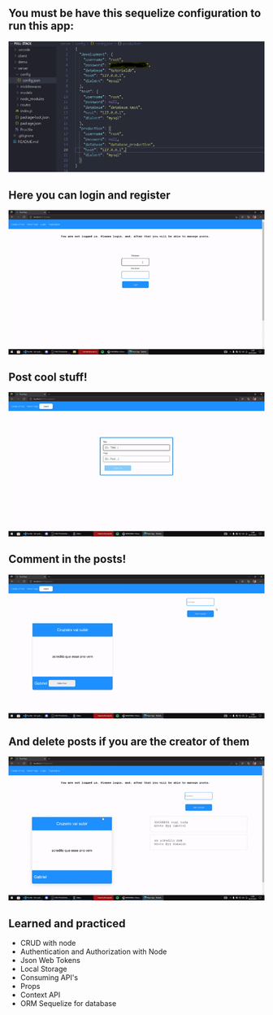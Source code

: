 ## You must be have this sequelize configuration to run this app:

<p align="center"><img src="./demo/database-config.PNG"></p>

## Here you can login and register 

<p align="center"><img src="./demo/login.gif"></p>

## Post cool stuff!

<p align="center"><img src="./demo/post.gif"></p>

## Comment in the posts! 

<p align="center"><img src="./demo/comment.gif"></p>

## And delete posts if you are the creator of them

<p align="center"><img src="./demo/delete.gif"></p>

## Learned and practiced 

- CRUD with node
- Authentication and Authorization with Node
- Json Web Tokens
- Local Storage
- Consuming API's
- Props
- Context API
- ORM Sequelize for database

